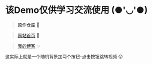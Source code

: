# 该Demo仅供学习交流使用 (●'◡'●)

>[原作仓库](https://github.com/Hisuifeng/cheat) 🔗

>[网站首页](https://1477017264.github.io/rr_dadio/) 🚀

>[我的博客](https://dadio.cc/) ✨

这实际上就是一个随机背景加两个按钮-点击按钮跳转视频 😗
